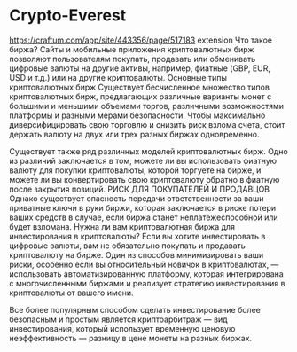 
# Crypto-Everest
https://craftum.com/app/site/443356/page/517183
extension
Что такое биржа?
Сайты и мобильные приложения криптовалютных бирж позволяют пользователям покупать, продавать или обменивать цифровые валюты на другие активы, например, фиатные (GBP, EUR, USD и т.д.) или на другие криптовалюты.
Основные типы криптовалютных бирж
Существует бесчисленное множество типов криптовалютных бирж, предлагающих различные варианты монет с большими и меньшими объемами торгов, различными возможностями платформы и разными мерами безопасности. Чтобы максимально диверсифицировать свою торговлю и снизить риск взлома счета, стоит держать валюту на двух или трех разных биржах одновременно.

Существует также ряд различных моделей криптовалютных бирж. Одно из различий заключается в том, можете ли вы использовать фиатную валюту для покупки криптовалюты, которой торгуете на бирже, и можете ли вы конвертировать свою криптовалюту обратно в фиатную после закрытия позиций.
РИСК ДЛЯ ПОКУПАТЕЛЕЙ И ПРОДАВЦОВ
Однако существует опасность передачи ответственности за ваши приватные ключи в руки биржи, которая заключается в риске потери ваших средств в случае, если биржа станет неплатежеспособной или будет взломана.
Нужна ли вам криптовалютная биржа для инвестирования в криптовалюты?
Если вы хотите инвестировать в цифровые валюты, вам не обязательно покупать и продавать криптовалюту на бирже. Один из способов минимизировать ваши риски, особенно если вы относительный новичок в криптовалютах, — использовать автоматизированную платформу, которая интегрирована с многочисленными биржами и реализует стратегию инвестирования в криптовалюты от вашего имени.

Все более популярным способом сделать инвестирование более безопасным и простым является криптоарбитраж — вид инвестирования, который использует временную ценовую неэффективность — разницу в цене монеты на разных биржах.
